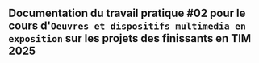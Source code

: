 ## Documentation du travail pratique #02 pour le cours d'`Oeuvres et dispositifs multimedia en exposition` sur les projets des finissants en TIM 2025


